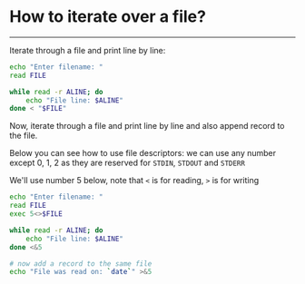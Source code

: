 # How to iterate over a file?

---

Iterate through a file and print line by line:

```bash
echo "Enter filename: "
read FILE

while read -r ALINE; do
    echo "File line: $ALINE"
done < "$FILE"
```

Now, iterate through a file and print line by line and also append record to the file.

Below you can see how to use file descriptors: we can use any number except 0, 1, 2 as they are reserved for `STDIN`, `STDOUT` and `STDERR`

We'll use number 5 below, note that `<` is for reading, `>` is for writing
```bash
echo "Enter filename: "
read FILE
exec 5<>$FILE

while read -r ALINE; do
    echo "File line: $ALINE"
done <&5

# now add a record to the same file
echo "File was read on: `date`" >&5
```
